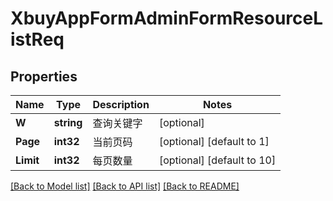 # XbuyAppFormAdminFormResourceListReq

## Properties
Name | Type | Description | Notes
------------ | ------------- | ------------- | -------------
**W** | **string** | 查询关键字 | [optional] 
**Page** | **int32** | 当前页码 | [optional] [default to 1]
**Limit** | **int32** | 每页数量 | [optional] [default to 10]

[[Back to Model list]](../README.md#documentation-for-models) [[Back to API list]](../README.md#documentation-for-api-endpoints) [[Back to README]](../README.md)


